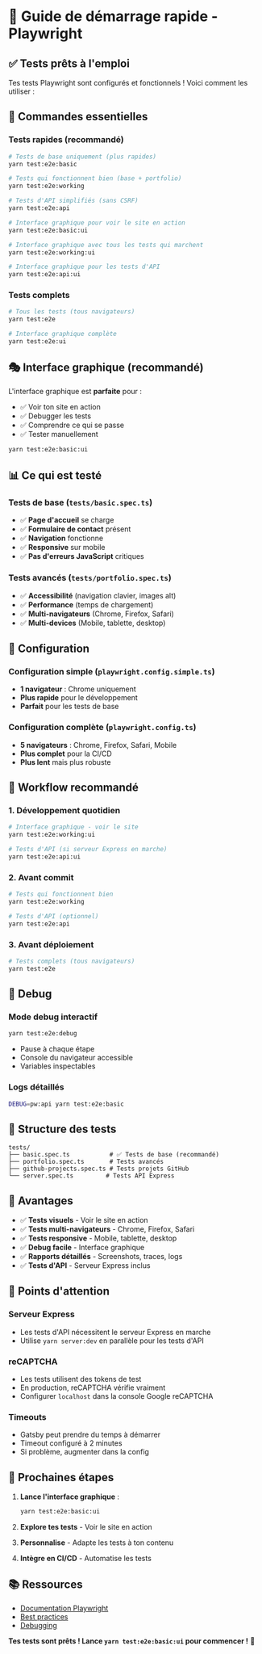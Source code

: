 # 🚀 Guide de démarrage rapide - Playwright

## ✅ Tests prêts à l'emploi

Tes tests Playwright sont configurés et fonctionnels ! Voici comment les utiliser :

## 🎯 Commandes essentielles

### Tests rapides (recommandé)
```bash
# Tests de base uniquement (plus rapides)
yarn test:e2e:basic

# Tests qui fonctionnent bien (base + portfolio)
yarn test:e2e:working

# Tests d'API simplifiés (sans CSRF)
yarn test:e2e:api

# Interface graphique pour voir le site en action
yarn test:e2e:basic:ui

# Interface graphique avec tous les tests qui marchent
yarn test:e2e:working:ui

# Interface graphique pour les tests d'API
yarn test:e2e:api:ui
```

### Tests complets
```bash
# Tous les tests (tous navigateurs)
yarn test:e2e

# Interface graphique complète
yarn test:e2e:ui
```

## 🎭 Interface graphique (recommandé)

L'interface graphique est **parfaite** pour :
- ✅ Voir ton site en action
- ✅ Debugger les tests
- ✅ Comprendre ce qui se passe
- ✅ Tester manuellement

```bash
yarn test:e2e:basic:ui
```

## 📊 Ce qui est testé

### Tests de base (`tests/basic.spec.ts`)
- ✅ **Page d'accueil** se charge
- ✅ **Formulaire de contact** présent
- ✅ **Navigation** fonctionne
- ✅ **Responsive** sur mobile
- ✅ **Pas d'erreurs JavaScript** critiques

### Tests avancés (`tests/portfolio.spec.ts`)
- ✅ **Accessibilité** (navigation clavier, images alt)
- ✅ **Performance** (temps de chargement)
- ✅ **Multi-navigateurs** (Chrome, Firefox, Safari)
- ✅ **Multi-devices** (Mobile, tablette, desktop)

## 🔧 Configuration

### Configuration simple (`playwright.config.simple.ts`)
- **1 navigateur** : Chrome uniquement
- **Plus rapide** pour le développement
- **Parfait** pour les tests de base

### Configuration complète (`playwright.config.ts`)
- **5 navigateurs** : Chrome, Firefox, Safari, Mobile
- **Plus complet** pour la CI/CD
- **Plus lent** mais plus robuste

## 🚀 Workflow recommandé

### 1. Développement quotidien
```bash
# Interface graphique - voir le site
yarn test:e2e:working:ui

# Tests d'API (si serveur Express en marche)
yarn test:e2e:api:ui
```

### 2. Avant commit
```bash
# Tests qui fonctionnent bien
yarn test:e2e:working

# Tests d'API (optionnel)
yarn test:e2e:api
```

### 3. Avant déploiement
```bash
# Tests complets (tous navigateurs)
yarn test:e2e
```

## 🐛 Debug

### Mode debug interactif
```bash
yarn test:e2e:debug
```
- Pause à chaque étape
- Console du navigateur accessible
- Variables inspectables

### Logs détaillés
```bash
DEBUG=pw:api yarn test:e2e:basic
```

## 📁 Structure des tests

```
tests/
├── basic.spec.ts           # ✅ Tests de base (recommandé)
├── portfolio.spec.ts       # Tests avancés
├── github-projects.spec.ts # Tests projets GitHub
└── server.spec.ts         # Tests API Express
```

## 🎉 Avantages

- ✅ **Tests visuels** - Voir le site en action
- ✅ **Tests multi-navigateurs** - Chrome, Firefox, Safari
- ✅ **Tests responsive** - Mobile, tablette, desktop
- ✅ **Debug facile** - Interface graphique
- ✅ **Rapports détaillés** - Screenshots, traces, logs
- ✅ **Tests d'API** - Serveur Express inclus

## 🚨 Points d'attention

### Serveur Express
- Les tests d'API nécessitent le serveur Express en marche
- Utilise `yarn server:dev` en parallèle pour les tests d'API

### reCAPTCHA
- Les tests utilisent des tokens de test
- En production, reCAPTCHA vérifie vraiment
- Configurer `localhost` dans la console Google reCAPTCHA

### Timeouts
- Gatsby peut prendre du temps à démarrer
- Timeout configuré à 2 minutes
- Si problème, augmenter dans la config

## 🎯 Prochaines étapes

1. **Lance l'interface graphique** :
   ```bash
   yarn test:e2e:basic:ui
   ```

2. **Explore tes tests** - Voir le site en action

3. **Personnalise** - Adapte les tests à ton contenu

4. **Intègre en CI/CD** - Automatise les tests

## 📚 Ressources

- [Documentation Playwright](https://playwright.dev/)
- [Best practices](https://playwright.dev/docs/best-practices)
- [Debugging](https://playwright.dev/docs/debug)

**Tes tests sont prêts ! Lance `yarn test:e2e:basic:ui` pour commencer !** 🚀
